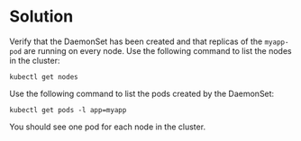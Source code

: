 # Solution

Verify that the DaemonSet has been created and that replicas of the `myapp-pod` are running on every node. Use the following command to list the nodes in the cluster:

```shell
kubectl get nodes
```

Use the following command to list the pods created by the DaemonSet:

```shell
kubectl get pods -l app=myapp
```

You should see one pod for each node in the cluster.
